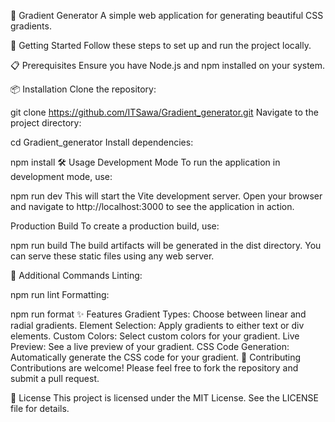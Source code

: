 🌈 Gradient Generator
A simple web application for generating beautiful CSS gradients.

🚀 Getting Started
Follow these steps to set up and run the project locally.

📋 Prerequisites
Ensure you have Node.js and npm installed on your system.

📦 Installation
Clone the repository:


git clone https://github.com/ITSawa/Gradient_generator.git
Navigate to the project directory:


cd Gradient_generator
Install dependencies:


npm install
🛠 Usage
Development Mode
To run the application in development mode, use:



npm run dev
This will start the Vite development server. Open your browser and navigate to http://localhost:3000 to see the application in action.

Production Build
To create a production build, use:



npm run build
The build artifacts will be generated in the dist directory. You can serve these static files using any web server.

🔧 Additional Commands
Linting:



npm run lint
Formatting:



npm run format
✨ Features
Gradient Types: Choose between linear and radial gradients.
Element Selection: Apply gradients to either text or div elements.
Custom Colors: Select custom colors for your gradient.
Live Preview: See a live preview of your gradient.
CSS Code Generation: Automatically generate the CSS code for your gradient.
🤝 Contributing
Contributions are welcome! Please feel free to fork the repository and submit a pull request.

📜 License
This project is licensed under the MIT License. See the LICENSE file for details.
